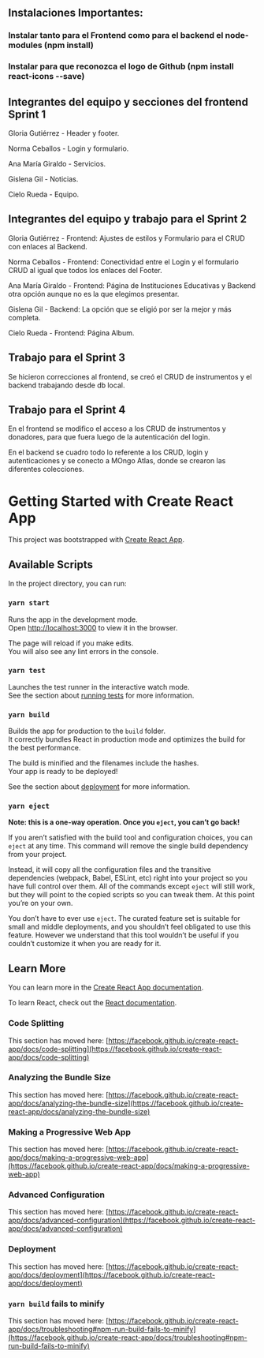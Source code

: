 ## Instalaciones Importantes:
### Instalar tanto para el Frontend como para el backend el node-modules (npm install)
### Instalar para que reconozca el logo de Github (npm install react-icons --save)

## Integrantes del equipo y secciones del frontend Sprint 1

Gloria Gutiérrez - Header y footer.

Norma Ceballos - Login y formulario.

Ana María Giraldo - Servicios.

Gislena Gil - Noticias.

Cielo Rueda - Equipo.

## Integrantes del equipo y trabajo para el Sprint 2

Gloria Gutiérrez - Frontend: Ajustes de estilos y Formulario para el CRUD con enlaces al Backend.

Norma Ceballos - Frontend: Conectividad entre el Login y el formulario CRUD al igual que todos los enlaces del Footer.

Ana María Giraldo - Frontend: Página de Instituciones Educativas y Backend otra opción aunque no es la que elegimos presentar.

Gislena Gil - Backend: La opción que se eligió por ser la mejor y más completa.

Cielo Rueda - Frontend: Página Album.

## Trabajo para el Sprint 3

Se hicieron correcciones al frontend, se creó el CRUD de instrumentos y el backend trabajando desde db local.

## Trabajo para el Sprint 4

En el frontend se modifico el acceso a los CRUD de instrumentos y donadores, para que fuera luego de la autenticación del login.

En el backend se cuadro todo lo referente a los CRUD, login y autenticaciones y se conecto a MOngo Atlas, donde se crearon las diferentes colecciones.


# Getting Started with Create React App

This project was bootstrapped with [Create React App](https://github.com/facebook/create-react-app).

## Available Scripts

In the project directory, you can run:

### `yarn start`

Runs the app in the development mode.\
Open [http://localhost:3000](http://localhost:3000) to view it in the browser.

The page will reload if you make edits.\
You will also see any lint errors in the console.

### `yarn test`

Launches the test runner in the interactive watch mode.\
See the section about [running tests](https://facebook.github.io/create-react-app/docs/running-tests) for more information.

### `yarn build`

Builds the app for production to the `build` folder.\
It correctly bundles React in production mode and optimizes the build for the best performance.

The build is minified and the filenames include the hashes.\
Your app is ready to be deployed!

See the section about [deployment](https://facebook.github.io/create-react-app/docs/deployment) for more information.

### `yarn eject`

**Note: this is a one-way operation. Once you `eject`, you can’t go back!**

If you aren’t satisfied with the build tool and configuration choices, you can `eject` at any time. This command will remove the single build dependency from your project.

Instead, it will copy all the configuration files and the transitive dependencies (webpack, Babel, ESLint, etc) right into your project so you have full control over them. All of the commands except `eject` will still work, but they will point to the copied scripts so you can tweak them. At this point you’re on your own.

You don’t have to ever use `eject`. The curated feature set is suitable for small and middle deployments, and you shouldn’t feel obligated to use this feature. However we understand that this tool wouldn’t be useful if you couldn’t customize it when you are ready for it.

## Learn More

You can learn more in the [Create React App documentation](https://facebook.github.io/create-react-app/docs/getting-started).

To learn React, check out the [React documentation](https://reactjs.org/).

### Code Splitting

This section has moved here: [https://facebook.github.io/create-react-app/docs/code-splitting](https://facebook.github.io/create-react-app/docs/code-splitting)

### Analyzing the Bundle Size

This section has moved here: [https://facebook.github.io/create-react-app/docs/analyzing-the-bundle-size](https://facebook.github.io/create-react-app/docs/analyzing-the-bundle-size)

### Making a Progressive Web App

This section has moved here: [https://facebook.github.io/create-react-app/docs/making-a-progressive-web-app](https://facebook.github.io/create-react-app/docs/making-a-progressive-web-app)

### Advanced Configuration

This section has moved here: [https://facebook.github.io/create-react-app/docs/advanced-configuration](https://facebook.github.io/create-react-app/docs/advanced-configuration)

### Deployment

This section has moved here: [https://facebook.github.io/create-react-app/docs/deployment](https://facebook.github.io/create-react-app/docs/deployment)

### `yarn build` fails to minify

This section has moved here: [https://facebook.github.io/create-react-app/docs/troubleshooting#npm-run-build-fails-to-minify](https://facebook.github.io/create-react-app/docs/troubleshooting#npm-run-build-fails-to-minify)
